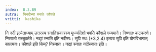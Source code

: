 ```yaml
---
index:  8.3.89
sutra:  निनदीभ्यां स्नातेः कौशले
vritti:  kashika 
---
```


नि नदी इत्येताभ्याम् उत्तरस्य स्नातिसकारस्य मूर्ध्न्यादेशो भवति कौशले गम्यमाने। निष्णातः कटकरणे। निष्णातो रज्जुवर्तते। नद्यां स्नाति इति नदीष्णः। सुपि स्थः (*3,2.4) इत्यत्र सुपि इति योगविभागात् कप्रत्ययः। कौशले इति किम्? निस्नातः। नद्यां स्नातः नदीस्नातः इति।

